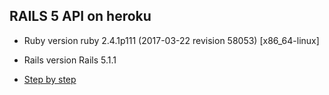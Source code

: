 ## RAILS 5 API on heroku

* Ruby version
  ruby 2.4.1p111 (2017-03-22 revision 58053) [x86_64-linux]

* Rails version
  Rails 5.1.1

* [Step by step](https://docs.google.com/presentation/d/1BKctwQ3WcLpdWDsBTEZNbdXywVAMpm_1BmHdtmrP_Nw/edit?usp=sharing)

